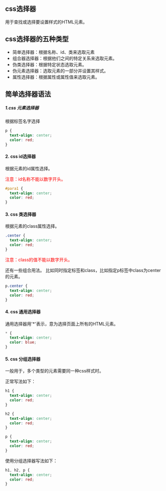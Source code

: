 ## css选择器
用于查找或选择要设置样式的HTML元素。


## css选择器的五种类型
- 简单选择器：根据名称、id、类来选取元素
- 组合器选择器：根据他们之间的特定关系来选取元素。
- 伪类选择器：根据特定状态选取元素。
- 伪元素选择器：选取元素的一部分并设置其样式。
- 属性选择器：根据属性或属性值来选取元素。


## 简单选择器语法
##### 1.css 元素选择器
根据标签名字选择
```css
p {
  text-align: center;
  color: red;
}
```

#### 2. css id选择器
根据元素的id属性选择。

<font color=red>注意：id名称不能以数字开头。</font>
```css
#para1 {
  text-align: center;
  color: red;
}
```

#### 3. css 类选择器
根据元素的class属性选择。
```css
.center {
  text-align: center;
  color: red;
}
```
<font color=red>注意：class的值不能以数字开头。</font>

还有一些组合用法。
比如同时指定标签和class，比如指定p标签中class为center的元素。
```css
p.center {
  text-align: center;
  color: red;
}
```

#### 4. css 通用选择器
通用选择器用'*'表示，意为选择页面上所有的HTML元素。
```css
* {
  text-align: center;
  color: blue;
}
```

#### 5. css 分组选择器
一般用于，多个类型的元素需要同一种css样式时。

正常写法如下：
```css
h1 {
  text-align: center;
  color: red;
}

h2 {
  text-align: center;
  color: red;
}

p {
  text-align: center;
  color: red;
}

```

使用分组选择器写法如下：
```css
h1, h2, p {
  text-align: center;
  color: red;
}
```

